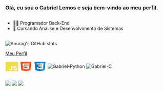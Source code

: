 ### Olá, eu sou o Gabriel Lemos e seja bem-vindo ao meu perfil. 

##
- 👨‍💻 Programador Back-End
- 🌱 Cursando Análise e Desenvolvimento de Sistemas
##
![Anurag's GitHub stats](https://github-readme-stats.vercel.app/api?username=gabriellemosc&show_icons=true&theme=radical)

<div>
  <a href="https://github.com/gabriellemosc">Meu Perfil</a>
  <div style="display: inline_block"><br>
  <img align="center" alt="Gabriel-JS" height="30" width="40" src="https://raw.githubusercontent.com/devicons/devicon/master/icons/javascript/javascript-plain.svg">
      <img align="center" alt="Gabriel-HTML" height="30" width="40" src="https://raw.githubusercontent.com/devicons/devicon/master/icons/html5/html5-original.svg">
        <img align="center" alt="Gabriel-CSS" height="30" width="40" src="https://raw.githubusercontent.com/devicons/devicon/master/icons/css3/css3-original.svg">
        <img align="center" alt="Gabriel-Python" height="30" width="40" src="https://github.com/yurijserrano/Github-Profile-Readme-Logos/blob/master/programming%20languages/python.svg">
        <img align="center" alt="Gabriel-C" height="30" width="40" src="https://github.com/yurijserrano/Github-Profile-Readme-Logos/blob/master/programming%20languages/c%2B%2B.svg">
</div>

##
<a href="https://instagram.com/gabriel_lemoscc" target="_blank"><img src="https://img.shields.io/badge/-Instagram-%23E4405F?style=for-the-badge&logo=instagram&logoColor=white" target="_blank"></a>
<a href = "mailto:gabriel.lemos1910@gmail.com"><img src="https://img.shields.io/badge/-Gmail-%23333?style=for-the-badge&logo=gmail&logoColor=white" target="_blank"></a>
 <a target="_blank"><img src="https://img.shields.io/badge/-LinkedIn-%230077B5?style=for-the-badge&logo=linkedin&logoColor=white" target="_blank"></a> 
 
  
